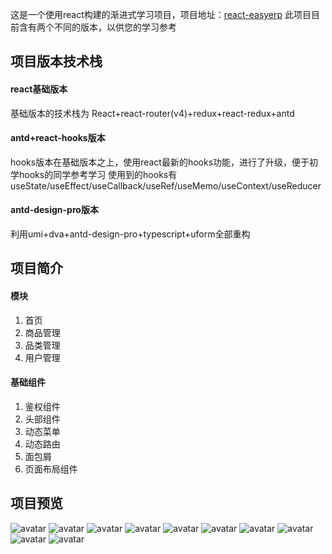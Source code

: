 这是一个使用react构建的渐进式学习项目，项目地址：[react-easyerp](https://github.com/Ljhhhhhh/react-easyerp)
此项目目前含有两个不同的版本，以供您的学习参考
## 项目版本技术栈

#### react基础版本
基础版本的技术栈为 React+react-router(v4)+redux+react-redux+antd

#### antd+react-hooks版本
hooks版本在基础版本之上，使用react最新的hooks功能，进行了升级，便于初学hooks的同学参考学习
使用到的hooks有 useState/useEffect/useCallback/useRef/useMemo/useContext/useReducer

#### antd-design-pro版本
利用umi+dva+antd-design-pro+typescript+uform全部重构

## 项目简介
#### 模块
1. 首页
2. 商品管理
3. 品类管理
4. 用户管理
#### 基础组件
1. 鉴权组件
2. 头部组件
3. 动态菜单
4. 动态路由
5. 面包屑
6. 页面布局组件

## 项目预览

![avatar](http://pw6c7a9jx.bkt.clouddn.com/login.png)
![avatar](http://pw6c7a9jx.bkt.clouddn.com/home.png)
![avatar](http://pw6c7a9jx.bkt.clouddn.com/user.png)
![avatar](http://pw6c7a9jx.bkt.clouddn.com/category.png)
![avatar](http://pw6c7a9jx.bkt.clouddn.com/category_children.png)
![avatar](http://pw6c7a9jx.bkt.clouddn.com/product_search.png)
![avatar](http://pw6c7a9jx.bkt.clouddn.com/category_rename.png)
![avatar](http://pw6c7a9jx.bkt.clouddn.com/product.png)
![avatar](http://pw6c7a9jx.bkt.clouddn.com/product_edit.png)
![avatar](http://pw6c7a9jx.bkt.clouddn.com/product_detail.png)